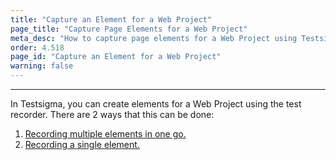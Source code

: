 ```yaml
---
title: "Capture an Element for a Web Project"
page_title: "Capture Page Elements for a Web Project"
meta_desc: "How to capture page elements for a Web Project using Testsigma’s test recorder chrome extension"
order: 4.518
page_id: "Capture an Element for a Web Project"
warning: false
---
```


---


In Testsigma, you can create elements for a Web Project using the test recorder. There are 2 ways that this can be done:

 1. [Recording multiple elements in one go.](https://testsigma.com/docs/elements/web-apps/record-multiple-elements/)
 2. [Recording a single element.](https://testsigma.com/docs/elements/web-apps/capture-single-element/)